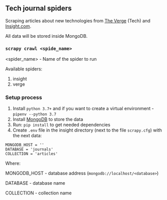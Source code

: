 ## Tech journal spiders

Scraping articles about new technologies from [The Verge](https://www.theverge.com/tech "www.theverge.com") (Tech) and [Insight.com](https://www.insight.com/ "www.insight.com").

All data will be stored inside MongoDB.

### `scrapy crawl <spide_name>`

<spider_name> - Name of the spider to run

Available spiders:
1. insight
2. verge

### Setup process

1. Install `python 3.7+` and if you want to create a virtual environment - `pipenv --python 3.7`
2. Install [MongoDB](https://www.mongodb.com/ "MongoDB") to store the data
3. Run: `pip install` to get needed dependencies
4. Create `.env` file in the insight directory (next to the file `scrapy.cfg`) with the next data:

````
MONGODB_HOST = ''
DATABASE = 'journals'
COLLECTION = 'articles'
````

Where:

MONGODB_HOST - database address (`mongodb://localhost/<database>`)

DATABASE - database name

COLLECTION - collection name
